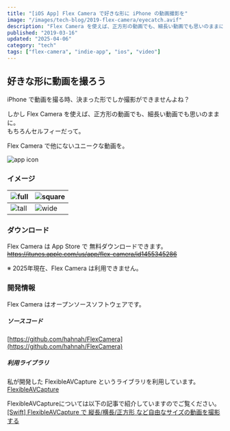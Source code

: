 ```yaml
---
title: "[iOS App] Flex Camera で好きな形に iPhone の動画撮影を"
image: "/images/tech-blog/2019-flex-camera/eyecatch.avif"
description: "Flex Camera を使えば、正方形の動画でも、細長い動画でも思いのままに"
published: "2019-03-16"
updated: "2025-04-06"
category: "tech"
tags: ["flex-camera", "indie-app", "ios", "video"]
---
```


## 好きな形に動画を撮ろう

iPhone で動画を撮る時、決まった形でしか撮影ができませんよね？

しかし Flex Camera を使えば、正方形の動画でも、細長い動画でも思いのままに。  
もちろんセルフィーだって。

Flex Camera で他にないユニークな動画を。

![app icon](/images/tech-blog/2019-flex-camera/app-icon.avif)

### イメージ

| ![full](/images/tech-blog/2019-flex-camera/full.avif) | ![square](/images/tech-blog/2019-flex-camera/square.avif) |
| ----------------------------------------------------- | --------------------------------------------------------- |
| ![tall](/images/tech-blog/2019-flex-camera/tall.avif) | ![wide](/images/tech-blog/2019-flex-camera/wide.avif)     |

### ダウンロード

Flex Camera は App Store で 無料ダウンロードできます。  
~~https://itunes.apple.com/us/app/flex-camera/id1455345286~~

※ 2025年現在、Flex Camera は利用できません。

### 開発情報

Flex Camera はオープンソースソフトウェアです。

##### ソースコード

[https://github.com/hahnah/FlexCamera](https://github.com/hahnah/FlexCamera)

##### 利用ライブラリ

私が開発した FlexibleAVCapture というライブラリを利用しています。  
[FlexibleAVCapture](https://cocoapods.org/pods/FlexibleAVCapture)

FlexibleAVCaptureについては以下の記事で紹介していますのでご覧ください。  
[\[Swift\] FlexibleAVCapture で 縦長/横長/正方形 など自由なサイズの動画を撮影する](https://hahnah.github.io/swift-flexible-av-capture/)

